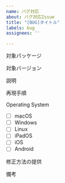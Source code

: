 ```yaml
---
name: バグ対応
about: バグ対応Issue
title: "[BUG]タイトル"
labels: bug
assignees: ''

---
```


対象パッケージ

対象バージョン

説明

再現手順

Operating System
- [ ] macOS
- [ ] Windows
- [ ] Linux
- [ ] iPadOS
- [ ] iOS
- [ ] Android

修正方法の提供

備考
